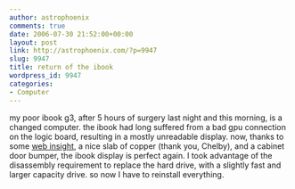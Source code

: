 ```yaml
---
author: astrophoenix
comments: true
date: 2006-07-30 21:52:00+00:00
layout: post
link: http://astrophoenix.com/?p=9947
slug: 9947
title: return of the ibook
wordpress_id: 9947
categories:
- Computer
---
```


my poor ibook g3, after 5 hours of surgery last night and this morning, is a changed computer.  the ibook had long suffered from a bad gpu connection on the logic board, resulting in a mostly unreadable display.  now, thanks to some [web insight](http://www.powerbook-fr.com/ibook/bricolage/repair_g3_video_en_article797.html), a nice slab of copper (thank you, Chelby), and a cabinet door bumper, the ibook display is perfect again.  I took advantage of the disassembly requirement to replace the hard drive, with a slightly fast and larger capacity drive. so now I have to reinstall everything.
